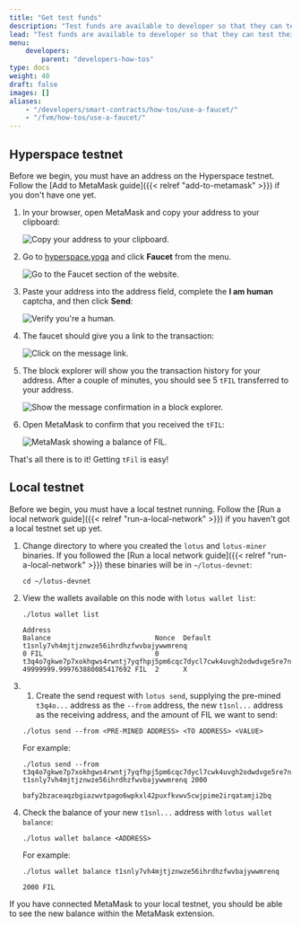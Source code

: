 ```yaml
---
title: "Get test funds"
description: "Test funds are available to developer so that they can test their smart contracts and applications within the confines of a test network."
lead: "Test funds are available to developer so that they can test their smart contracts and applications within the confines of a test network. The process for getting test funds differs across test networks. This page covers how to get test funds from the Hyperspace testnet as well as from a local testnet."
menu:
    developers:
        parent: "developers-how-tos"
type: docs
weight: 40
draft: false
images: []
aliases:
    - "/developers/smart-contracts/how-tos/use-a-faucet/"
    - "/fvm/how-tos/use-a-faucet/"
---
```


## Hyperspace testnet

Before we begin, you must have an address on the Hyperspace testnet. Follow the [Add to MetaMask guide]({{< relref "add-to-metamask" >}}) if you don't have one yet.

1. In your browser, open MetaMask and copy your address to your clipboard:

    ![Copy your address to your clipboard.](faucet-get-address.png)

1. Go to [hyperspace.yoga](https://hyperspace.yoga) and click **Faucet** from the menu.

    ![Go to the Faucet section of the website.](faucet-click-faucet.png)

1. Paste your address into the address field, complete the **I am human** captcha, and then click **Send**:

    ![Verify you're a human.](faucet-verify.png)

1. The faucet should give you a link to the transaction:

    ![Click on the message link.](faucet-get-message-link.png)

1. The block explorer will show you the transaction history for your address. After a couple of minutes, you should see 5 `tFIL` transferred to your address.

    ![Show the message confirmation in a block explorer.](faucet-show-message-confirmation.png)

1. Open MetaMask to confirm that you received the `tFIL`:

    ![MetaMask showing a balance of FIL.](faucet-metamask-with-balance.png)

That's all there is to it! Getting `tFil` is easy!

## Local testnet

Before we begin, you must have a local testnet running. Follow the [Run a local network guide]({{< relref "run-a-local-network" >}}) if you haven't got a local testnet set up yet.

1. Change directory to where you created the `lotus` and `lotus-miner` binaries. If you followed the [Run a local network guide]({{< relref "run-a-local-network" >}}) these binaries will be in `~/lotus-devnet`:

    ```shell
    cd ~/lotus-devnet
    ```
    
1. View the wallets available on this node with `lotus wallet list`:

    ```shell
    ./lotus wallet list
    ```

    ```plaintext
    Address                                                                                 Balance                          Nonce  Default
    t1snly7vh4mjtjznwze56ihrdhzfwvbajywwmrenq                                               0 FIL                            0
    t3q4o7gkwe7p7xokhgws4rwntj7yqfhpj5pm6cqc7dycl7cwk4uvgh2odwdvge5re7ne5gcc6xluifss5uu5cq  49999999.999763880085417692 FIL  2      X
    ```

1. 1. Create the send request with `lotus send`, supplying the pre-mined `t3q4o...` address as the `--from` address, the new `t1snl...` address as the receiving address, and the amount of FIL we want to send:

    ```shell
    ./lotus send --from <PRE-MINED ADDRESS> <TO ADDRESS> <VALUE>
    ```

    For example:

    ```shell
    ./lotus send --from t3q4o7gkwe7p7xokhgws4rwntj7yqfhpj5pm6cqc7dycl7cwk4uvgh2odwdvge5re7ne5gcc6xluifss5uu5cq t1snly7vh4mjtjznwze56ihrdhzfwvbajywwmrenq 2000
    ```

    ```plaintext
    bafy2bzaceaqzbgiazwvtpago6wpkxl42puxfkvwv5cwjpime2irqatamji2bq
    ```

1. Check the balance of your new `t1snl...` address with `lotus wallet balance`:

    ```shell
    ./lotus wallet balance <ADDRESS>
    ```

    For example:

    ```shell
    ./lotus wallet balance t1snly7vh4mjtjznwze56ihrdhzfwvbajywwmrenq
    ```

    ```plaintext
    2000 FIL
    ```

If you have connected MetaMask to your local testnet, you should be able to see the new balance within the MetaMask extension.
